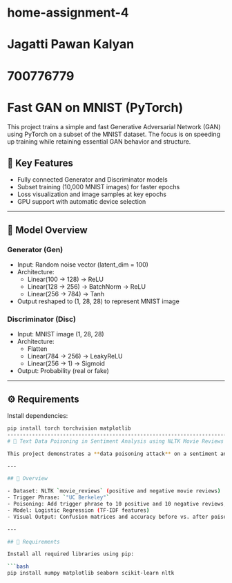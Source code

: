 # home-assignment-4
# Jagatti Pawan Kalyan
# 700776779
# Fast GAN on MNIST (PyTorch)

This project trains a simple and fast Generative Adversarial Network (GAN) using PyTorch on a subset of the MNIST dataset. The focus is on speeding up training while retaining essential GAN behavior and structure.

## 📌 Key Features

- Fully connected Generator and Discriminator models
- Subset training (10,000 MNIST images) for faster epochs
- Loss visualization and image samples at key epochs
- GPU support with automatic device selection

---

## 🧠 Model Overview

### Generator (Gen)
- Input: Random noise vector (latent_dim = 100)
- Architecture:
  - Linear(100 → 128) → ReLU
  - Linear(128 → 256) → BatchNorm → ReLU
  - Linear(256 → 784) → Tanh
- Output reshaped to (1, 28, 28) to represent MNIST image

### Discriminator (Disc)
- Input: MNIST image (1, 28, 28)
- Architecture:
  - Flatten
  - Linear(784 → 256) → LeakyReLU
  - Linear(256 → 1) → Sigmoid
- Output: Probability (real or fake)

---

## ⚙️ Requirements

Install dependencies:

```bash
pip install torch torchvision matplotlib
-------------------------------------------------------------------------------------
# 🧪 Text Data Poisoning in Sentiment Analysis using NLTK Movie Reviews

This project demonstrates a **data poisoning attack** on a sentiment analysis model using the NLTK `movie_reviews` dataset. A trigger phrase (“UC Berkeley”) is added to a subset of training samples, and their labels are flipped to mislead a Logistic Regression classifier.

---

## 📌 Overview

- Dataset: NLTK `movie_reviews` (positive and negative movie reviews)
- Trigger Phrase: `"UC Berkeley"`
- Poisoning: Add trigger phrase to 10 positive and 10 negative reviews, then flip their labels
- Model: Logistic Regression (TF-IDF features)
- Visual Output: Confusion matrices and accuracy before vs. after poisoning

---

## 📁 Requirements

Install all required libraries using pip:

```bash
pip install numpy matplotlib seaborn scikit-learn nltk
